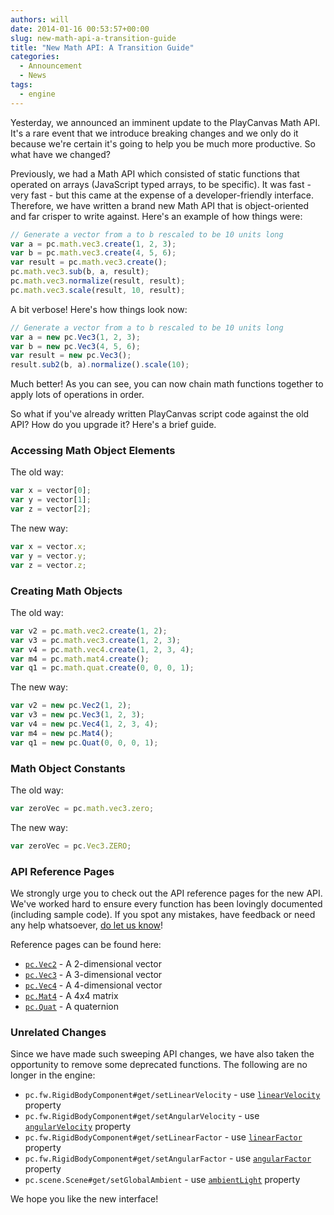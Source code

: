 ```yaml
---
authors: will
date: 2014-01-16 00:53:57+00:00
slug: new-math-api-a-transition-guide
title: "New Math API: A Transition Guide"
categories:
  - Announcement
  - News
tags:
  - engine
---
```


Yesterday, we announced an imminent update to the PlayCanvas Math API. It's a rare event that we introduce breaking changes and we only do it because we're certain it's going to help you be much more productive. So what have we changed?

Previously, we had a Math API which consisted of static functions that operated on arrays (JavaScript typed arrays, to be specific). It was fast - very fast - but this came at the expense of a developer-friendly interface. Therefore, we have written a brand new Math API that is object-oriented and far crisper to write against. Here's an example of how things were:

```javascript
// Generate a vector from a to b rescaled to be 10 units long
var a = pc.math.vec3.create(1, 2, 3);
var b = pc.math.vec3.create(4, 5, 6);
var result = pc.math.vec3.create();
pc.math.vec3.sub(b, a, result);
pc.math.vec3.normalize(result, result);
pc.math.vec3.scale(result, 10, result);
```

A bit verbose! Here's how things look now:

```javascript
// Generate a vector from a to b rescaled to be 10 units long
var a = new pc.Vec3(1, 2, 3);
var b = new pc.Vec3(4, 5, 6);
var result = new pc.Vec3();
result.sub2(b, a).normalize().scale(10);
```

Much better! As you can see, you can now chain math functions together to apply lots of operations in order.

So what if you've already written PlayCanvas script code against the old API? How do you upgrade it? Here's a brief guide.

### Accessing Math Object Elements

The old way:

```javascript
var x = vector[0];
var y = vector[1];
var z = vector[2];
```

The new way:

```javascript
var x = vector.x;
var y = vector.y;
var z = vector.z;
```

### Creating Math Objects

The old way:

```javascript
var v2 = pc.math.vec2.create(1, 2);
var v3 = pc.math.vec3.create(1, 2, 3);
var v4 = pc.math.vec4.create(1, 2, 3, 4);
var m4 = pc.math.mat4.create();
var q1 = pc.math.quat.create(0, 0, 0, 1);
```

The new way:

```javascript
var v2 = new pc.Vec2(1, 2);
var v3 = new pc.Vec3(1, 2, 3);
var v4 = new pc.Vec4(1, 2, 3, 4);
var m4 = new pc.Mat4();
var q1 = new pc.Quat(0, 0, 0, 1);
```

### Math Object Constants

The old way:

```javascript
var zeroVec = pc.math.vec3.zero;
```

The new way:

```javascript
var zeroVec = pc.Vec3.ZERO;
```

### API Reference Pages

We strongly urge you to check out the API reference pages for the new API. We've worked hard to ensure every function has been lovingly documented (including sample code). If you spot any mistakes, have feedback or need any help whatsoever, [do let us know](https://forum.playcanvas.com)!

Reference pages can be found here:

- [`pc.Vec2`](https://api.playcanvas.com/classes/Engine.Vec2.html) - A 2-dimensional vector
- [`pc.Vec3`](https://api.playcanvas.com/classes/Engine.Vec3.html) - A 3-dimensional vector
- [`pc.Vec4`](https://api.playcanvas.com/classes/Engine.Vec4.html) - A 4-dimensional vector
- [`pc.Mat4`](https://api.playcanvas.com/classes/Engine.Mat4.html) - A 4x4 matrix
- [`pc.Quat`](https://api.playcanvas.com/classes/Engine.Quat.html) - A quaternion

### Unrelated Changes

Since we have made such sweeping API changes, we have also taken the opportunity to remove some deprecated functions. The following are no longer in the engine:

- `pc.fw.RigidBodyComponent#get/setLinearVelocity` - use [`linearVelocity`](https://api.playcanvas.com/classes/Engine.RigidBodyComponent.html#linearVelocity) property
- `pc.fw.RigidBodyComponent#get/setAngularVelocity` - use [`angularVelocity`](https://api.playcanvas.com/classes/Engine.RigidBodyComponent.html#angularVelocity) property
- `pc.fw.RigidBodyComponent#get/setLinearFactor` - use [`linearFactor`](https://api.playcanvas.com/classes/Engine.RigidBodyComponent.html#linearFactor) property
- `pc.fw.RigidBodyComponent#get/setAngularFactor` - use [`angularFactor`](https://api.playcanvas.com/classes/Engine.RigidBodyComponent.html#angularFactor) property
- `pc.scene.Scene#get/setGlobalAmbient` - use [`ambientLight`](https://api.playcanvas.com/classes/Engine.Scene.html#ambientLight) property

We hope you like the new interface!
